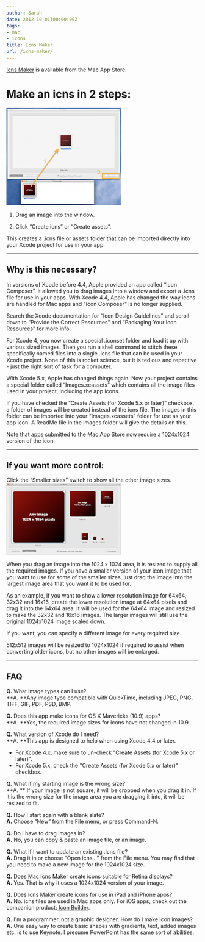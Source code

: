 ```yaml
---
author: Sarah
date: 2012-10-01T00:00:00Z
tags:
- mac
- icons
title: Icns Maker
url: /icns-maker/
---
```


[Icns Maker][1] is available from the Mac App Store.

[1]: http://itunes.apple.com/app/icns-maker/id550942266?mt=12&uo=4

# Make an icns in 2 steps:

[<img alt="Make an icns in 2 steps" src="/images/IcnsMaker1-300x255.png" width="300" height="255" />][1]

1. Drag an image into the window.

2. Click “Create icns” or “Create assets”.

This creates a .icns file or assets folder that can be imported directly into
your Xcode project for use in your app.

---

## Why is this necessary?

In versions of Xcode before 4.4, Apple provided an app called “Icon Composer”.
It allowed you to drag images into a window and export a .icns file for use in
your apps. With Xcode 4.4, Apple has changed the way icons are handled for Mac
apps and "Icon Composer" is no longer supplied.

Search the Xcode documentation for “Icon Design Guidelines” and scroll down to
“Provide the Correct Resources” and “Packaging Your Icon Resources” for more
info.

For Xcode 4, you now create a special .iconset folder and load it up with
various sized images. Then you run a shell command to stitch these specifically
named files into a single .icns file that can be used in your Xcode project.
None of this is rocket science, but it is tedious and repetitive - just the
right sort of task for a computer.

With Xcode 5.x, Apple has changed things again. Now your project contains a
special folder called “Images.xcassets” which contains all the image files used
in your project, including the app icons.

If you have checked the “Create Assets (for Xcode 5.x or later)” checkbox, a
folder of images will be created instead of the icns file. The images in this
folder can be imported into your “Images.xcassets” folder for use as your app
icon. A ReadMe file in the images folder will give the details on this.

Note that apps submitted to the Mac App Store now require a 1024x1024 version of
the icon.

---

## If you want more control:

Click the “Smaller sizes” switch to show all the other image
sizes.[<img alt="Get More Control" src="/images/IcnsMaker2-300x187.png" width="300" height="187" />][2]

When you drag an image into the 1024 x 1024 area, it is resized to supply all
the required images. If you have a smaller version of your icon image that you
want to use for some of the smaller sizes, just drag the image into the largest
image area that you want it to be used for.

As an example, if you want to show a lower resolution image for 64x64, 32x32 and
16x16, create the lower resolution image at 64x64 pixels and drag it into the
64x64 area. It will be used for the 64x64 image and resized to make the 32x32
and 16x16 images. The larger images will still use the original 1024x1024 image
scaled down.

If you want, you can specify a different image for every required size.

512x512 images will be resized to 1024x1024 if required to assist when
converting older icons, but no other images will be enlarged.

---

## FAQ

**Q.** What image types can I use?\
**A. **Any image type compatible with QuickTime, including JPEG, PNG, TIFF, GIF,
PDF, PSD, BMP.

**Q.** Does this app make icons for OS X Mavericks (10.9) apps?\
**A. **Yes, the required image sizes for icons have not changed in 10.9.

**Q.** What version of Xcode do I need?\
**A. **This app is designed to help when using Xcode 4.4 or later.

* For Xcode 4.x, make sure to un-check "Create Assets (for Xcode 5.x or later)".
* For Xcode 5.x, check the "Create Assets (for Xcode 5.x or later)" checkbox.

**Q.** What if my starting image is the wrong size?\
**A. ** If your image is not square, it will be cropped when you drag it in. If it
is the wrong size for the image area you are dragging it into, it will be resized
to fit.

**Q.** How I start again with a blank slate?\
**A.** Choose “New” from the File menu, or press Command-N.

**Q.** Do I have to drag images in?\
**A.** No, you can copy & paste an image file, or an image.

**Q.** What if I want to update an existing .icns file?\
**A.** Drag it in or choose “Open icns…” from the File menu. You may find that you
need to make a new image for the 1024x1024 size.

**Q.** Does Mac Icns Maker create icons suitable for Retina displays?\
**A.** Yes. That is why it uses a 1024x1024 version of your image.

**Q.** Does Icns Maker create icons for use in iPad and iPhone apps?\
**A.** No. icns files are used in Mac apps only. For iOS apps, check out the companion
product:[ Icon Builder][3].

**Q.** I'm a programmer, not a graphic designer. How do I make icon images?\
**A.** One easy way to create basic shapes with gradients, text, added images etc.
is to use Keynote. I presume PowerPoint has the same sort of abilities.

[1]: /images/IcnsMaker1.png
[2]: /images/IcnsMaker2.png
[3]: /icon-builder/ "Icon Builder"
